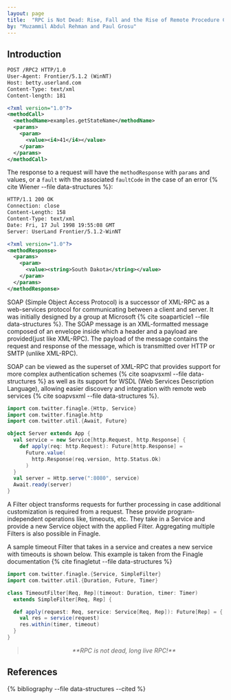 ```yaml
---
layout: page
title:  "RPC is Not Dead: Rise, Fall and the Rise of Remote Procedure Calls"
by: "Muzammil Abdul Rehman and Paul Grosu"
---
```


## Introduction

```XML
POST /RPC2 HTTP/1.0
User-Agent: Frontier/5.1.2 (WinNT)
Host: betty.userland.com
Content-Type: text/xml
Content-length: 181

<?xml version="1.0"?>
<methodCall>
  <methodName>examples.getStateName</methodName>
  <params>
    <param>
      <value><i4>41</i4></value>
    </param>
  </params>
</methodCall>
```

The response to a request will have the `methodResponse` with `params` and values, or a `fault` with the associated `faultCode` in the case of an error {% cite Wiener --file data-structures %}:

```XML
HTTP/1.1 200 OK
Connection: close
Content-Length: 158
Content-Type: text/xml
Date: Fri, 17 Jul 1998 19:55:08 GMT
Server: UserLand Frontier/5.1.2-WinNT

<?xml version="1.0"?>
<methodResponse>
  <params>
    <param>
      <value><string>South Dakota</string></value>
    </param>
  </params>
</methodResponse>
```

SOAP (Simple Object Access Protocol) is a successor of XML-RPC as a web-services protocol for communicating between a client and server. It was initially designed by a group at Microsoft {% cite soaparticle1 --file data-structures %}. The SOAP message is an XML-formatted message composed of an envelope inside which a header and a payload are provided(just like XML-RPC). The payload of the message contains the request and response of the message, which is transmitted over HTTP or SMTP (unlike XML-RPC).

SOAP can be viewed as the superset of XML-RPC that provides support for more complex authentication schemes {% cite soapvsxml --file data-structures %} as well as its support for WSDL (Web Services Description Language), allowing easier discovery and integration with remote web services {% cite soapvsxml --file data-structures %}.


```Scala
import com.twitter.finagle.{Http, Service}
import com.twitter.finagle.http
import com.twitter.util.{Await, Future}

object Server extends App {
  val service = new Service[http.Request, http.Response] {
    def apply(req: http.Request): Future[http.Response] =
      Future.value(
        http.Response(req.version, http.Status.Ok)
      )
  }
  val server = Http.serve(":8080", service)
  Await.ready(server)
}
```

A Filter object transforms requests for further processing in case additional customization is required from a request. These provide program-independent operations like, timeouts, etc. They take in a Service and provide a new Service object with the applied Filter. Aggregating multiple Filters is also possible in Finagle.

A sample timeout Filter that takes in a service and creates a new service with timeouts is shown below. This example is taken from the Finagle documentation {% cite finagletut --file data-structures %}

```Scala
import com.twitter.finagle.{Service, SimpleFilter}
import com.twitter.util.{Duration, Future, Timer}

class TimeoutFilter[Req, Rep](timeout: Duration, timer: Timer)
  extends SimpleFilter[Req, Rep] {

  def apply(request: Req, service: Service[Req, Rep]): Future[Rep] = {
    val res = service(request)
    res.within(timer, timeout)
  }
}
```

<blockquote>
<p align="center">
<em>**RPC is not dead, long live RPC!**</em>
</p>
</blockquote>

## References

{% bibliography --file data-structures --cited %}
